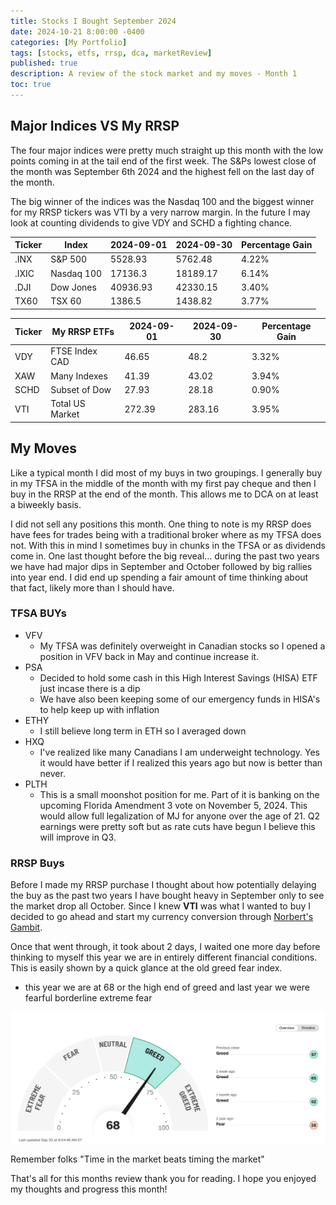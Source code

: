 ```yaml
---
title: Stocks I Bought September 2024
date: 2024-10-21 8:00:00 -0400
categories: [My Portfolio]
tags: [stocks, etfs, rrsp, dca, marketReview]
published: true
description: A review of the stock market and my moves - Month 1
toc: true
---
```


## Major Indices VS My RRSP
The four major indices were pretty much straight up this month with the low points coming in at the tail end of the first week. The S&Ps lowest close of the month was September 6th 2024 and the highest fell on the last day of the month.

The big winner of the indices was the Nasdaq 100 and the biggest winner for my RRSP tickers was VTI by a very narrow margin. In the future I may look at counting dividends to give VDY and SCHD a fighting chance.

  | **Ticker** | **Index**  | **2024-09-01** | **2024-09-30** | **Percentage Gain** |
  | ---------- | ---------- | -------------- | -------------- | ------------------- |
  | .INX       | S&P 500    | 5528.93        | 5762.48        | 4.22%               |
  | .IXIC      | Nasdaq 100 | 17136.3        | 18189.17       | 6.14%               |
  | .DJI       | Dow Jones  | 40936.93       | 42330.15       | 3.40%               |
  | TX60       | TSX 60     | 1386.5         | 1438.82        | 3.77%               |

  | **Ticker** | **My RRSP ETFs** | **2024-09-01** | **2024-09-30** | **Percentage Gain** |
  | ---------- | ---------------- | -------------- | -------------- | ------------------- |
  | VDY        | FTSE Index CAD   | 46.65          | 48.2           | 3.32%               |
  | XAW        | Many Indexes     | 41.39          | 43.02          | 3.94%               |
  | SCHD       | Subset of Dow    | 27.93          | 28.18          | 0.90%               |
  | VTI        | Total US Market  | 272.39         | 283.16         | 3.95%               |

## My Moves

Like a typical month I did most of my buys in two groupings. I generally buy in my TFSA in the middle of the month with my first pay cheque and then I buy in the RRSP at the end of the month. This allows me to DCA on at least a biweekly basis.

I did not sell any positions this month. One thing to note is my RRSP does have fees for trades being with a traditional broker where as my TFSA does not. With this in mind I sometimes buy in chunks in the TFSA or as dividends come in. One last thought before the big reveal... during the past two years we have had major dips in September and October followed by big rallies into year end. I did end up spending a fair amount of time thinking about that fact, likely more than I should have.

### TFSA BUYs
  - VFV
    - My TFSA was definitely overweight in Canadian stocks so I opened a position in VFV back in May and continue increase it.
  - PSA
    - Decided to hold some cash in this High Interest Savings (HISA) ETF just incase there is a dip
    - We have also been keeping some of our emergency funds in HISA's to help keep up with inflation
  - ETHY
    - I still believe long term in ETH so I averaged down
  - HXQ
    - I've realized like many Canadians I am underweight technology. Yes it would have better if I realized this years ago but now is better than never.
  - PLTH
    - This is a small moonshot position for me. Part of it is banking on the upcoming Florida Amendment 3 vote on November 5, 2024. This would allow full legalization of MJ for anyone over the age of 21. Q2 earnings were pretty soft but as rate cuts have begun I believe this will improve in Q3.

### RRSP Buys

Before I made my RRSP purchase I thought about how potentially delaying the buy as the past two years I have bought heavy in September only to see the market drop all October. Since I knew **VTI** was what I wanted to buy I decided to go ahead and start my currency conversion through [Norbert's Gambit](/_posts/2024-10-23-norberts-gambit).

Once that went through, it took about 2 days, I waited one more day before thinking to myself this year we are in entirely different financial conditions. This is easily shown by a quick glance at the old greed fear index.
 - this year we are at 68 or the high end of greed and last year we were fearful borderline extreme fear

![image](/assets/2024-10-21-greed-fear-index.png)

Remember folks "Time in the market beats timing the market"

That's all for this months review thank you for reading. I hope you enjoyed my thoughts and progress this month!
